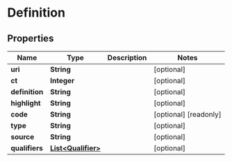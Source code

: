 

# Definition


## Properties

| Name | Type | Description | Notes |
|------------ | ------------- | ------------- | -------------|
|**uri** | **String** |  |  [optional] |
|**ct** | **Integer** |  |  [optional] |
|**definition** | **String** |  |  [optional] |
|**highlight** | **String** |  |  [optional] |
|**code** | **String** |  |  [optional] [readonly] |
|**type** | **String** |  |  [optional] |
|**source** | **String** |  |  [optional] |
|**qualifiers** | [**List&lt;Qualifier&gt;**](Qualifier.md) |  |  [optional] |



